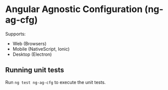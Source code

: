 # Angular Agnostic Configuration (ng-ag-cfg)

Supports:

- Web (Browsers)
- Mobile (NativeScript, Ionic)
- Desktop (Electron)

## Running unit tests

Run `ng test ng-ag-cfg` to execute the unit tests.
